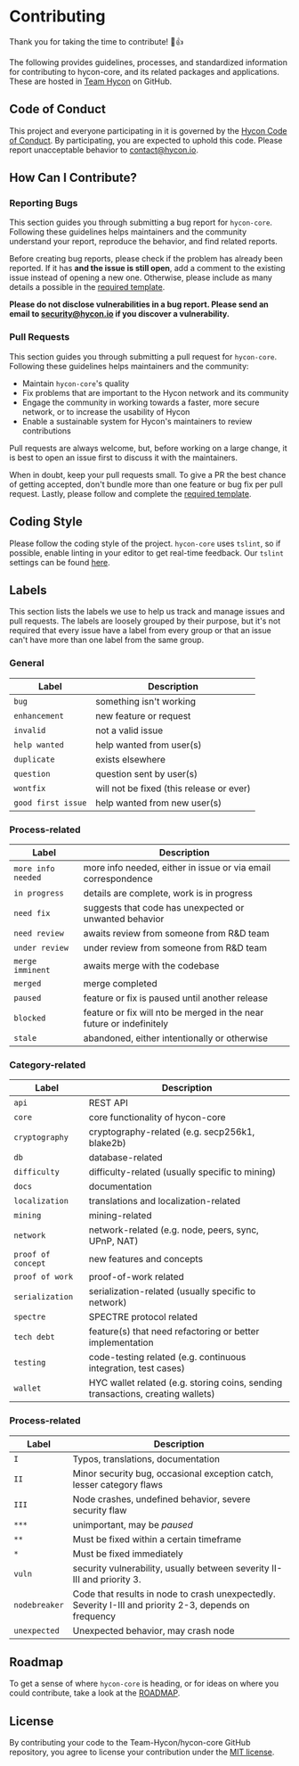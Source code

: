 # Contributing

Thank you for taking the time to contribute! :tada::+1:

The following provides guidelines, processes, and standardized information for contributing to hycon-core, and its related packages and applications. These are hosted in [Team Hycon](https://github.com/Team-Hycon) on GitHub.

## Code of Conduct

This project and everyone participating in it is governed by the [Hycon Code of Conduct](https://github.com/Team-Hycon/hycon-core/blob/master/CODE_OF_CONDUCT.md). By participating, you are expected to uphold this code. Please report unacceptable behavior to [contact@hycon.io](mailto:contact@hycon.io).

## How Can I Contribute?

### Reporting Bugs

This section guides you through submitting a bug report for `hycon-core`. Following these guidelines helps maintainers and the community understand your report, reproduce the behavior, and find related reports.

Before creating bug reports, please check if the problem has already been reported. If it has **and the issue is still open**, add a comment to the existing issue instead of opening a new one. Otherwise, please include as many details a possible in the [required template](https://github.com/Team-Hycon/hycon-core/blob/master/.github/ISSUE_TEMPLATE/1.bug.md).

**Please do not disclose vulnerabilities in a bug report. Please send an email to [security@hycon.io](mailto:security@hycon.io) if you discover a vulnerability.**

### Pull Requests

This section guides you through submitting a pull request for `hycon-core`. Following these guidelines helps maintainers and the community:

- Maintain `hycon-core`'s quality
- Fix problems that are important to the Hycon network and its community
- Engage the community in working towards a faster, more secure network, or to increase the usability of Hycon
- Enable a sustainable system for Hycon's maintainers to review contributions

Pull requests are always welcome, but, before working on a large change, it is best to open an issue first to discuss it with the maintainers.

When in doubt, keep your pull requests small. To give a PR the best chance of getting accepted, don't bundle more than one feature or bug fix per pull request. Lastly, please follow and complete the [required template](https://github.com/Team-Hycon/hycon-core/blob/master/.github/PULL_REQUEST.md). 


## Coding Style

Please follow the coding style of the project. `hycon-core` uses `tslint`, so if possible, enable linting in your editor to get real-time feedback. Our `tslint` settings can be found [here](https://github.com/Team-Hycon/hycon-core/blob/master/tslint.json).

## Labels

This section lists the labels we use to help us track and manage issues and pull requests. The labels are loosely grouped by their purpose, but it's not required that every issue have a label from every group or that an issue can't have more than one label from the same group.

### General

Label | Description
------|------------
`bug` | something isn't working
`enhancement` | new feature or request
`invalid` | not a valid issue
`help wanted` | help wanted from user(s)
`duplicate` | exists elsewhere
`question` | question sent by user(s)
`wontfix` | will not be fixed (this release or ever)
`good first issue` | help wanted from new user(s)

### Process-related

Label | Description
------|------------
`more info needed` | more info needed, either in issue or via email correspondence
`in progress` | details are complete, work is in progress
`need fix` | suggests that code has unexpected or unwanted behavior
`need review` | awaits review from someone from R&D team
`under review` | under review from someone from R&D team
`merge imminent` | awaits merge with the codebase
`merged` | merge completed
`paused` | feature or fix is paused until another release
`blocked` | feature or fix will nto be merged in the near future or indefinitely
`stale` | abandoned, either intentionally or otherwise

### Category-related

Label | Description
------|------------
`api` | REST API
`core` | core functionality of hycon-core
`cryptography` | cryptography-related (e.g. secp256k1, blake2b)
`db` | database-related
`difficulty` | difficulty-related (usually specific to mining)
`docs` | documentation
`localization` | translations and localization-related
`mining` | mining-related
`network` | network-related (e.g. node, peers, sync, UPnP, NAT)
`proof of concept` | new features and concepts
`proof of work` | proof-of-work related
`serialization` | serialization-related (usually specific to network)
`spectre` | SPECTRE protocol related
`tech debt` | feature(s) that need refactoring or better implementation
`testing` | code-testing related (e.g. continuous integration, test cases)
`wallet` | HYC wallet related (e.g. storing coins, sending transactions, creating wallets)

### Process-related

Label | Description
------|------------
`I` | Typos, translations, documentation
`II` | Minor security bug, occasional exception catch, lesser category flaws
`III` | Node crashes, undefined behavior, severe security flaw
`***` | unimportant, may be _paused_
`**` | Must be fixed within a certain timeframe
`*` | Must be fixed immediately
`vuln` | security vulnerability, usually between severity II-III and priority 3.
`nodebreaker` | Code that results in node to crash unexpectedly. Severity I-III and priority 2-3, depends on frequency
`unexpected` | Unexpected behavior, may crash node

## Roadmap

To get a sense of where `hycon-core` is heading, or for ideas on where you could contribute, take a look at the [ROADMAP](https://github.com/Team-Hycon/hycon-core/blob/master/ROADMAP.md).

## License

By contributing your code to the Team-Hycon/hycon-core GitHub repository, you agree to license your contribution under the [MIT license](https://github.com/Team-Hycon/hycon-core/blob/master/LICENSE).